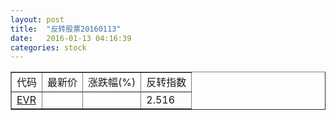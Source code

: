 ```yaml
---
layout: post
title:  "反转股票20160113"
date:   2016-01-13 04:16:39
categories: stock
---
```


<script type="text/javascript">
var stockList = []
stockList.push('gb_evr');
</script>

<table border="1">
 <tr>
 <td>代码</td>
  <td>最新价</td>
  <td>涨跌幅(%)</td>
 <td>反转指数</td>
</tr>
  <tr id="evr"><td><a href="http://stock.finance.sina.com.cn/usstock/quotes/EVR.html" target="_blank">EVR</a></td><td></td><td></td><td>2.516</td></tr>
</table>
